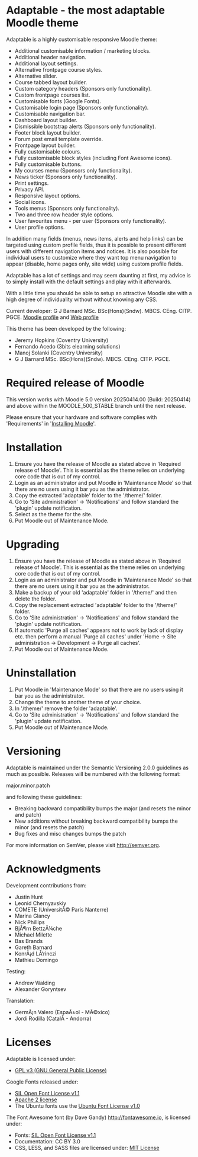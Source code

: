 Adaptable - the most adaptable Moodle theme
===========================================
Adaptable is a highly customisable responsive Moodle theme:

- Additional customisable information / marketing blocks.
- Additional header navigation.
- Additional layout settings.
- Alternative frontpage course styles.
- Alternative slider.
- Course tabbed layout builder.
- Custom category headers (Sponsors only functionality).
- Custom frontpage courses list.
- Customisable fonts (Google Fonts).
- Customisable login page (Sponsors only functionality).
- Customisable navigation bar.
- Dashboard layout builder.
- Dismissible bootstrap alerts (Sponsors only functionality).
- Footer block layout builder.
- Forum post email template override.
- Frontpage layout builder.
- Fully customisable colours.
- Fully customisable block styles (including Font Awesome icons).
- Fully customisable buttons.
- My courses menu (Sponsors only functionality).
- News ticker (Sponsors only functionality).
- Print settings.
- Privacy API.
- Responsive layout options.
- Social icons.
- Tools menus (Sponsors only functionality).
- Two and three row header style options.
- User favourites menu - per user (Sponsors only functionality).
- User profile options.

In addition many fields (menus, news items, alerts and help links) can be targeted using custom profile fields, thus it is possible
to present different users with different navigation items and notices.  It is also possible for individual users to customize where
they want top menu navigation to appear (disable, home pages only, site wide) using custom profile fields.

Adaptable has a lot of settings and may seem daunting at first, my advice is to simply install with the default settings and play
with it afterwards.

With a little time you should be able to setup an attractive Moodle site with a high degree of individuality without without
knowing any CSS.

Current developer:
G J Barnard MSc. BSc(Hons)(Sndw). MBCS. CEng. CITP. PGCE.  [Moodle profile](https://moodle.org/user/profile.php?id=442195) and [Web profile](https://about.me/gjbarnard)

This theme has been developed by the following:

- Jeremy Hopkins (Coventry University)
- Fernando Acedo (3bits elearning solutions)
- Manoj Solanki (Coventry University)
- G J Barnard MSc. BSc(Hons)(Sndw). MBCS. CEng. CITP. PGCE.

Required release of Moodle
==========================
This version works with Moodle 5.0 version 20250414.00 (Build: 20250414) and above within the MOODLE_500_STABLE branch until the
next release.

Please ensure that your hardware and software complies with 'Requirements' in '[Installing Moodle](https://docs.moodle.org/500/en/Installing_Moodle)'.

Installation
============
 1. Ensure you have the release of Moodle as stated above in 'Required release of Moodle'.  This is essential as the
    theme relies on underlying core code that is out of my control.
 2. Login as an administrator and put Moodle in 'Maintenance Mode' so that there are no users using it bar you as the administrator.
 3. Copy the extracted 'adaptable' folder to the '/theme/' folder.
 4. Go to 'Site administration' -> 'Notifications' and follow standard the 'plugin' update notification.
 5. Select as the theme for the site.
 6. Put Moodle out of Maintenance Mode.

Upgrading
=========
 1. Ensure you have the release of Moodle as stated above in 'Required release of Moodle'.  This is essential as the
    theme relies on underlying core code that is out of my control.
 2. Login as an administrator and put Moodle in 'Maintenance Mode' so that there are no users using it bar you as the administrator.
 3. Make a backup of your old 'adaptable' folder in '/theme/' and then delete the folder.
 4. Copy the replacement extracted 'adaptable' folder to the '/theme/' folder.
 5. Go to 'Site administration' -> 'Notifications' and follow standard the 'plugin' update notification.
 6. If automatic 'Purge all caches' appears not to work by lack of display etc. then perform a manual 'Purge all caches'
    under 'Home -> Site administration -> Development -> Purge all caches'.
 7. Put Moodle out of Maintenance Mode.

Uninstallation
==============
 1. Put Moodle in 'Maintenance Mode' so that there are no users using it bar you as the administrator.
 2. Change the theme to another theme of your choice.
 3. In '/theme/' remove the folder 'adaptable'.
 4. Go to 'Site administration' -> 'Notifications' and follow standard the 'plugin' update notification.
 5. Put Moodle out of Maintenance Mode.

Versioning
==========
Adaptable is maintained under the Semantic Versioning 2.0.0 guidelines as much as possible. Releases will be numbered with the
following format:

major.minor.patch

and following these guidelines:

- Breaking backward compatibility bumps the major (and resets the minor and patch)
- New additions without breaking backward compatibility bumps the minor (and resets the patch)
- Bug fixes and misc changes bumps the patch

For more information on SemVer, please visit http://semver.org.


Acknowledgments
===============
Development contributions from:

- Justin Hunt
- Leonid Chernyavskiy
- COMETE (UniversitÃ© Paris Nanterre)
- Marina Glancy
- Nick Phillips
- BjÃ¶rn BettzÃ¼che
- Michael Milette
- Bas Brands
- Gareth Barnard
- KonrÃ¡d LÅ‘rinczi
- Mathieu Domingo

Testing:

- Andrew Walding
- Alexander Goryntsev

Translation:

- GermÃ¡n Valero (EspaÃ±ol - MÃ©xico)
- Jordi Rodilla (CatalÃ - Andorra)

Licenses
========
Adaptable is licensed under:

- [GPL v3 (GNU General Public License)](http://www.gnu.org/licenses)

Google Fonts released under:

- [SIL Open Font License v1.1](http://scripts.sil.org/OFL)
- [Apache 2 license](https://www.apache.org/licenses/LICENSE-2.0)
- The Ubuntu fonts use the [Ubuntu Font License v1.0](http://font.ubuntu.com/ufl/ubuntu-font-licence-1.0.txt)

The Font Awesome font (by Dave Gandy) http://fontawesome.io, is licensed under:

- Fonts: [SIL Open Font License v1.1](http://scripts.sil.org/OFL)
- Documentation: CC BY 3.0
- CSS, LESS, and SASS files are licensed under:
[MIT License](https://opensource.org/licenses/mit-license.html)
